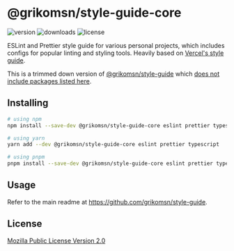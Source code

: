 # @grikomsn/style-guide-core

![version](https://badgen.net/npm/v/@grikomsn/style-guide-core)
![downloads](https://badgen.net/npm/dt/@grikomsn/style-guide-core)
![license](https://badgen.net/npm/license/@grikomsn/style-guide-core)

ESLint and Prettier style guide for various personal projects, which includes configs for popular linting and styling tools. Heavily based on [Vercel's style guide](https://github.com/vercel/style-guide).

This is a trimmed down version of [@grikomsn/style-guide](https://github.com/grikomsn/style-guide) which [does not include packages listed here](./scripts/prepare-core.js).

## Installing

```sh
# using npm
npm install --save-dev @grikomsn/style-guide-core eslint prettier typescript

# using yarn
yarn add --dev @grikomsn/style-guide-core eslint prettier typescript

# using pnpm
pnpm install --save-dev @grikomsn/style-guide-core eslint prettier typescript
```

## Usage

Refer to the main readme at https://github.com/grikomsn/style-guide.

## License

[Mozilla Public License Version 2.0](./LICENSE.txt)
